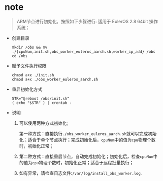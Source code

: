 # note

> ARM节点进行初始化，按照如下步骤进行:
>适用于 EulerOS 2.8 64bit 操作系统；

* 创建目录

  ```shell
  mkdir /obs && mv ./{cpuNum,init.sh,obs_worker_euleros_aarch.sh,worker_ip_add} /obs
  cd /obs
  ```

* 赋予文件执行权限

  ```shell
  chmod a+x ./init.sh
  chmod a+x ./obs_worker_euleros_aarch.sh
  ```

* 重启初始化方式

  ```shell
  STR="@reboot /obs/init.sh"
  ( echo "$STR" ) | crontab -
  ```

* 说明

  1. 可以使用两种方式初始化;

     第一种方式：直接执行`./obs_worker_euleros_aarch.sh`就可以完成初始化；适合于单个节点执行；完成初始化后，`cpuNum`中的值为`cpu`物理个数时，初始化正常；

  2. 第二种方式：直接重启节点，自动完成初始化；初始化后，检查`cpuNum`中的值为`cpu`物理个数时，初始化正常；适合于远程批量执行；
  
  3. 如有异常，请检查日志文件:`/var/log/install_obs_worker.log`.